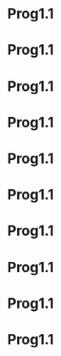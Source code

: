 # Prog1.1
# Prog1.1
# Prog1.1
# Prog1.1
# Prog1.1
# Prog1.1
# Prog1.1
# Prog1.1
# Prog1.1
# Prog1.1
